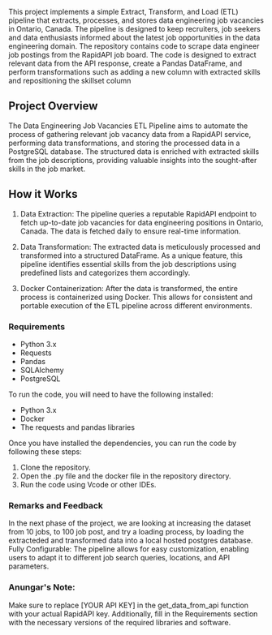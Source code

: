 
This project implements a simple Extract, Transform, and Load (ETL) pipeline that extracts, processes, and stores data engineering job vacancies in Ontario, Canada. The pipeline is designed to keep recruiters, job seekers and data enthusiasts informed about the latest job opportunities in the data engineering domain. The repository contains code to scrape data engineer job postings from the RapidAPI job board. The code is designed to extract relevant data from the API response, create a Pandas DataFrame, and perform transformations such as adding a new column with extracted skills and repositioning the skillset column

## Project Overview
The Data Engineering Job Vacancies ETL Pipeline aims to automate the process of gathering relevant job vacancy data from a RapidAPI service, performing data transformations, and storing the processed data in a PostgreSQL database. The structured data is enriched with extracted skills from the job descriptions, providing valuable insights into the sought-after skills in the job market.

## How it Works

1. Data Extraction: The pipeline queries a reputable RapidAPI endpoint to fetch up-to-date job vacancies for data engineering positions in Ontario, Canada. The data is fetched daily to ensure real-time information.

2. Data Transformation: The extracted data is meticulously processed and transformed into a structured DataFrame. As a unique feature, this pipeline identifies essential skills from the job descriptions using predefined lists and categorizes them accordingly.

3. Docker Containerization: After the data is transformed, the entire process is containerized using Docker. This allows for consistent and portable execution of the ETL pipeline across different environments.

### Requirements
* Python 3.x
* Requests
* Pandas
* SQLAlchemy
* PostgreSQL

To run the code, you will need to have the following installed:

* Python 3.x
* Docker
* The requests and pandas libraries

Once you have installed the dependencies, you can run the code by following these steps:

1. Clone the repository.
2. Open the .py file and the docker file in the repository directory.
3. Run the code using Vcode or other IDEs.

### Remarks and Feedback
In the next phase of the project, we are looking at increasing the dataset from 10 jobs, to 100 job post, and try a loading process, by loading the extracteded and transformed data into a local hosted postgres database.  Fully Configurable: The pipeline allows for easy customization, enabling users to adapt it to different job search queries, locations, and API parameters.

### Anungar's Note: 
Make sure to replace [YOUR API KEY] in the get_data_from_api function with your actual RapidAPI key. Additionally, fill in the Requirements section with the necessary versions of the required libraries and software. 
